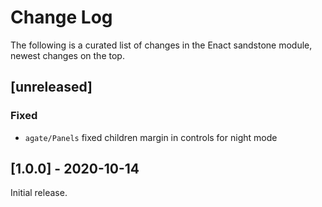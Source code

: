 # Change Log

The following is a curated list of changes in the Enact sandstone module, newest changes on the top.

## [unreleased]
 
### Fixed
- `agate/Panels` fixed children margin in controls for night mode

## [1.0.0] - 2020-10-14

Initial release.
